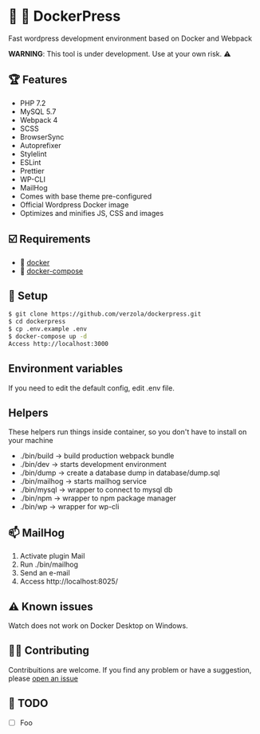 # :whale: :newspaper: DockerPress
Fast wordpress development environment based on Docker and Webpack

**WARNING**: This tool is under development. Use at your own risk.  :warning:

## :trophy: Features
- PHP 7.2
- MySQL 5.7
- Webpack 4
- SCSS
- BrowserSync
- Autoprefixer
- Stylelint
- ESLint
- Prettier
- WP-CLI
- MailHog
- Comes with base theme pre-configured
- Official Wordpress Docker image
- Optimizes and minifies JS, CSS and images

## :ballot_box_with_check: Requirements
- :whale: [docker](https://www.docker.com/get-started)
- :octopus: [docker-compose](https://docs.docker.com/compose/install/)

## :scroll: Setup
```sh
$ git clone https://github.com/verzola/dockerpress.git
$ cd dockerpress
$ cp .env.example .env
$ docker-compose up -d
Access http://localhost:3000
```

## Environment variables
If you need to edit the default config, edit .env file.

## Helpers
These helpers run things inside container, so you don't have to install on your machine

- ./bin/build -> build production webpack bundle
- ./bin/dev -> starts development environment
- ./bin/dump -> create a database dump in database/dump.sql
- ./bin/mailhog -> starts mailhog service
- ./bin/mysql -> wrapper to connect to mysql db
- ./bin/npm -> wrapper to npm package manager
- ./bin/wp -> wrapper for wp-cli

##  :mailbox: MailHog
1. Activate plugin Mail
2. Run ./bin/mailhog
3. Send an e-mail
4. Access http://localhost:8025/

## :warning: Known issues
Watch does not work on Docker Desktop on Windows.

## :raising_hand_woman: Contributing
Contribuitions are welcome. If you find any problem or have a suggestion, please [open an issue](https://github.com/verzola/dockerpress/issues/new)

## :memo: TODO
- [ ] Foo
